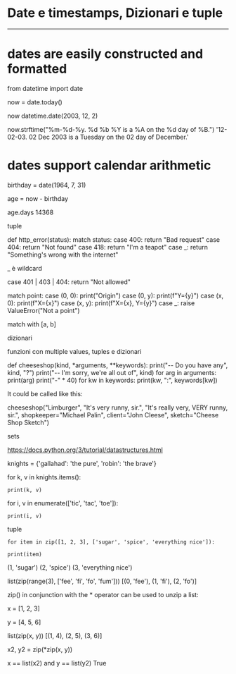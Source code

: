 # Date e timestamps, Dizionari e tuple  


----
# dates are easily constructed and formatted

from datetime import date

now = date.today()

now
datetime.date(2003, 12, 2)

now.strftime("%m-%d-%y. %d %b %Y is a %A on the %d day of %B.")
'12-02-03. 02 Dec 2003 is a Tuesday on the 02 day of December.'

# dates support calendar arithmetic

birthday = date(1964, 7, 31)

age = now - birthday

age.days
14368




tuple


def http_error(status):
    match status:
        case 400:
            return "Bad request"
        case 404:
            return "Not found"
        case 418:
            return "I'm a teapot"
        case _:
            return "Something's wrong with the internet"

_ è wildcard

case 401 | 403 | 404:
    return "Not allowed"


match point:
    case (0, 0):
        print("Origin")
    case (0, y):
        print(f"Y={y}")
    case (x, 0):
        print(f"X={x}")
    case (x, y):
        print(f"X={x}, Y={y}")
    case _:
        raise ValueError("Not a point")



match with [a, b]



dizionari

funzioni con multiple values, tuples e dizionari

def cheeseshop(kind, *arguments, **keywords):
    print("-- Do you have any", kind, "?")
    print("-- I'm sorry, we're all out of", kind)
    for arg in arguments:
        print(arg)
    print("-" * 40)
    for kw in keywords:
        print(kw, ":", keywords[kw])

It could be called like this:

cheeseshop("Limburger", "It's very runny, sir.",
           "It's really very, VERY runny, sir.",
           shopkeeper="Michael Palin",
           client="John Cleese",
           sketch="Cheese Shop Sketch")

sets

https://docs.python.org/3/tutorial/datastructures.html

knights = {'gallahad': 'the pure', 'robin': 'the brave'}

for k, v in knights.items():

    print(k, v)

for i, v in enumerate(['tic', 'tac', 'toe']):

    print(i, v)




tuple

    for item in zip([1, 2, 3], ['sugar', 'spice', 'everything nice']):

    print(item)


(1, 'sugar')
(2, 'spice')
(3, 'everything nice')


list(zip(range(3), ['fee', 'fi', 'fo', 'fum']))
[(0, 'fee'), (1, 'fi'), (2, 'fo')]


zip() in conjunction with the * operator can be used to unzip a list:
>>>

x = [1, 2, 3]

y = [4, 5, 6]

list(zip(x, y))
[(1, 4), (2, 5), (3, 6)]

x2, y2 = zip(*zip(x, y))

x == list(x2) and y == list(y2)
True